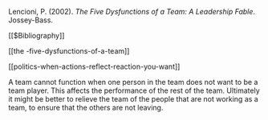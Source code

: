 Lencioni, P. (2002). _The Five Dysfunctions of a Team: A Leadership Fable_. Jossey-Bass.

[[$Bibliography]]

[[the -five-dysfunctions-of-a-team]]

[[politics-when-actions-reflect-reaction-you-want]]




A team cannot function when one person in the team does not want to be a team player. This affects the performance of the rest of the team. Ultimately it might be better to relieve the team of the people that are not working as a team, to ensure that the others are not leaving.

